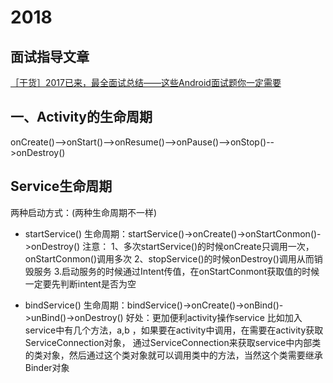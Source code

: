 # 2018

## **面试指导文章**

[［干货］2017已来，最全面试总结——这些Android面试题你一定需要](https://blog.csdn.net/xhmj12/article/details/54730883)
## **一、Activity的生命周期**

onCreate()-->onStart()-->onResume()-->onPause()-->onStop()-->onDestroy()

## **Service生命周期**

两种启动方式：(两种生命周期不一样)

- startService()
    生命周期：startService()->onCreate()->onStartConmon()->onDestroy()
    注意：
        1、多次startService()的时候onCreate只调用一次，onStartConmon()调用多次
        2、stopService()的时候onDestroy()调用从而销毁服务
        3.启动服务的时候通过Intent传值，在onStartConmont获取值的时候一定要先判断intent是否为空

- bindService()
    生命周期：bindService()->onCreate()->onBind()->unBind()->onDestroy()
    好处：更加便利activity操作service
    比如加入service中有几个方法，a,b ，如果要在activity中调用，在需要在activity获取ServiceConnection对象，
    通过ServiceConnection来获取service中内部类的类对象，然后通过这个类对象就可以调用类中的方法，当然这个类需要继承Binder对象







